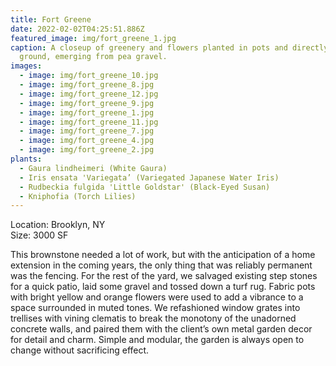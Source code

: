 ```yaml
---
title: Fort Greene
date: 2022-02-02T04:25:51.886Z
featured_image: img/fort_greene_1.jpg
caption: A closeup of greenery and flowers planted in pots and directly into the
  ground, emerging from pea gravel.
images:
  - image: img/fort_greene_10.jpg
  - image: img/fort_greene_8.jpg
  - image: img/fort_greene_12.jpg
  - image: img/fort_greene_9.jpg
  - image: img/fort_greene_1.jpg
  - image: img/fort_greene_11.jpg
  - image: img/fort_greene_7.jpg
  - image: img/fort_greene_4.jpg
  - image: img/fort_greene_2.jpg
plants:
  - Gaura lindheimeri (White Gaura)
  - Iris ensata 'Variegata’ (Variegated Japanese Water Iris)
  - Rudbeckia fulgida 'Little Goldstar' (Black-Eyed Susan)
  - Kniphofia (Torch Lilies)
---
```

Location: Brooklyn, NY\
Size: 3000 SF

This brownstone needed a lot of work, but with the anticipation of a home extension in the coming years, the only thing that was reliably permanent was the fencing. For the rest of the yard, we salvaged existing step stones for a quick patio, laid some gravel and tossed down a turf rug. Fabric pots with bright yellow and orange flowers were used to add a vibrance to a space surrounded in muted tones. We refashioned window grates into trellises with vining clematis to break the monotony of the unadorned concrete walls, and paired them with the client’s own metal garden decor for detail and charm. Simple and modular, the garden is always open to change without sacrificing effect.